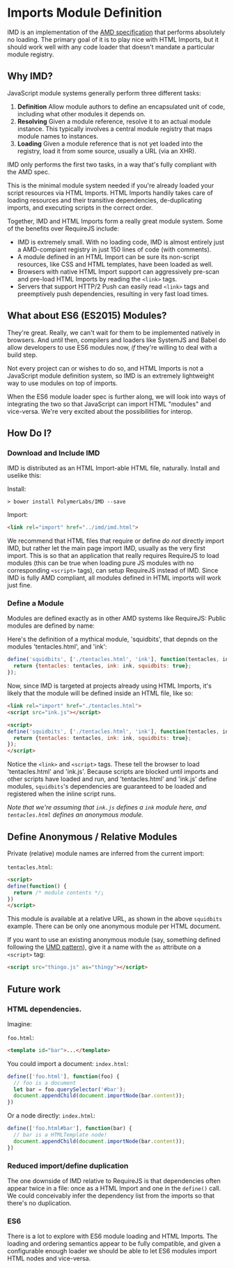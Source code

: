 # Imports Module Definition

IMD is an implementation of the
[AMD specification](https://github.com/amdjs/amdjs-api/blob/master/AMD.md) that
performs absolutely no loading. The primary goal of it is to play nice with
HTML Imports, but it should work well with any code loader that doesn't mandate
a particular module registry.

## Why IMD?

JavaScript module systems generally perform three different tasks:

  1. **Definition** Allow module authors to define an encapsulated unit of code,
     including what other modules it depends on.
  2. **Resolving** Given a module reference, resolve it to an actual module
     instance. This typically involves a central module registry that maps
     module names to instances.
  3. **Loading** Given a module reference that is not yet loaded into the
     registry, load it from some source, usually a URL (via an XHR).

IMD only performs the first two tasks, in a way that's fully compliant with the
AMD spec.

This is the minimal module system needed if you're already loaded your script
resources via HTML Imports. HTML Imports handily takes care of loading resources
and their transitive dependencies, de-duplicating imports, and executing scripts
in the correct order.

Together, IMD and HTML Imports form a really great module system. Some of the
benefits over RequireJS include:
  * IMD is extremely small. With no loading code, IMD is almost entirely just a
    AMD-compiant registry in just 150 lines of code (with comments).
  * A module defined in an HTML Import can be sure its non-script resources,
    like CSS and HTML templates, have been loaded as well.
  * Browsers with native HTML Import support can aggressively pre-scan and
    pre-load HTML Imports by reading the `<link>` tags.
  * Servers that support HTTP/2 Push can easily read `<link>` tags and
    preemptively push dependencies, resulting in very fast load times.

## What about ES6 (ES2015) Modules?

They're great. Really, we can't wait for them to be implemented natively in
browsers. And until then, compilers and loaders like SystemJS and Babel do
allow developers to use ES6 modules now, _if_ they're willing to deal with a
build step.

Not every project can or wishes to do so, and HTML Imports is not a JavaScript
module definition system, so IMD is an extremely lightweight way to use modules
on top of imports.

When the ES6 module loader spec is further along, we will look into ways of
integrating the two so that JavaScript can import HTML "modules" and vice-versa.
We're very excited about the possibilities for interop.

## How Do I?

### Download and Include IMD

IMD is distributed as an HTML Import-able HTML file, naturally. Install and uselike this:

Install:
```
> bower install PolymerLabs/IMD --save
```

Import:

```html
<link rel="import" href="../imd/imd.html">
```

We recommend that HTML files that require or define _do_ _not_ directly import
IMD, but rather let the main page import IMD, usually as the very first import.
This is so that an application that really requires RequireJS to load modules
(this can be true when loading pure JS modules with no corresponding `<script>`
tags), can setup RequireJS instead of IMD. Since IMD is fully AMD compliant,
all modules defined in HTML imports will work just fine.

### Define a Module

Modules are defined exactly as in other AMD systems like RequireJS:
Public modules are defined by name:

Here's the definition of a mythical module, 'squidbits', that depnds on the
modules 'tentacles.html', and 'ink':

```javascript
define('squidbits', ['./tentacles.html', 'ink'], function(tentacles, ink) {
  return {tentacles: tentacles, ink: ink, squidbits: true};
});
```

Now, since IMD is targeted at projects already using HTML Imports, it's likely
that the module will be defined inside an HTML file, like so:

```html
<link rel="import" href="./tentacles.html">
<script src="ink.js"></script>

<script>
define('squidbits', ['./tentacles.html', 'ink'], function(tentacles, ink) {
  return {tentacles: tentacles, ink: ink, squidbits: true};
});
</script>
```

Notice the `<link>` and `<script>` tags. These tell the browser to load
'tentacles.html' and 'ink.js'. Because scripts are blocked until imports and
other scripts have loaded and run, and 'tentacles.html' and 'ink.js' define
modules, `squidbits`'s dependencies are guaranteed to be loaded and registered
when the inline script runs.

_Note that we're assuming that `ink.js` defines a `ink` module here, and
`tentacles.html` defines an anonymous module._

## Define Anonymous / Relative Modules

Private (relative) module names are inferred from the current import:

`tentacles.html`:
```html
<script>
define(function() {
  return /* module contents */;
})
</script>
```

This module is available at a relative URL, as shown in the above `squidbits`
example. There can be only one anonymous module per HTML document.

If you want to use an existing anonymous module (say, something defined
following the [UMD pattern](https://github.com/umdjs/umd)), give it a name with
the `as` attribute on a `<script>` tag:

```html
<script src="thingo.js" as="thingy"></script>
```

## Future work

### HTML dependencies.

Imagine:

 `foo.html`:
 ```html
 <template id="bar">...</template>
 ```

You could import a document:
 `index.html`:
 ```javascript
 define(['foo.html'], function(foo) {
   // foo is a document
   let bar = foo.querySelector('#bar');
   document.appendChild(document.importNode(bar.content));
 })
 ```

Or a node directly:
 `index.html`:
 ```javascript
 define(['foo.html#bar'], function(bar) {
   // bar is a HTMLTemplate node!
   document.appendChild(document.importNode(bar.content));
 })
 ```

### Reduced import/define duplication

The one downside of IMD relative to RequireJS is that dependencies often appear
twice in a file: once as a HTML Import and one in the `define()` call. We could
conceivably infer the dependency list from the imports so that there's no
duplication.

### ES6

There is a lot to explore with ES6 module loading and HTML Imports. The loading
and ordering semantics appear to be fully compatible, and given a configurable
enough loader we should be able to let ES6 modules import HTML nodes and
vice-versa.
